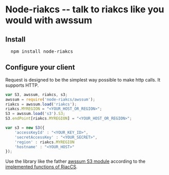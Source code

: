 # Node-riakcs -- talk to riakcs like you would with awssum

## Install

<pre>
  npm install node-riakcs
</pre>

## Configure your client 

Request is designed to be the simplest way possible to make http calls. It supports HTTP.

```javascript
var S3, awssum, riakcs, s3;
awssum = require('node-riakcs/awssum');
riakcs = awssum.load('riakcs');
riakcs.MYREGION = "<YOUR_HOST_OR_REGION>";
S3 = awssum.load('s3').S3;
S3.endPoint[riakcs.MYREGION] = "<YOUR_HOST_OR_REGION>";

var s3 = new S3({
    'accessKeyId' : "<YOUR_KEY_ID>",
    'secretAccessKey' : "<YOUR_SECRET>",
    'region' : riakcs.MYREGION
    'hostname' : "<YOUR_HOST>"
});
```

Use the library like the father [awssum S3 module](https://github.com/appsattic/node-awssum) according to the [implemented functions of RiacCS](http://docs.basho.com/riakcs/latest/references/apis/storage/#API-Feature-Comparison).